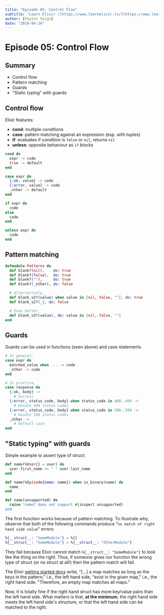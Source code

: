 ```yaml
---
title: "Episode 05: Control Flow"
subtitle: "Learn Elixir ([https://www.learnelixir.tv/](https://www.learnelixir.tv/))"
author: [Peyton Seigo]
date: "2019-04-24"
---
```


# Episode 05: Control Flow

## Summary

- Control flow
- Pattern matching
- Guards
- "Static typing" with guards

## Control flow

Elixir features:

- **cond**: multiple conditions
- **case**: pattern matching against an expression (esp. with tuples)
- **if**: evaluates if condition is `false` or `nil`, returns `nil`
- **unless**: opposite behaviour as `if` blocks

```elixir
cond do
  expr -> code
  true -> default
end

case expr do
  {:ok, value} -> code
  {:error, value} -> code
  _other -> default
end

if expr do
  code
else
  code
end

unless expr do
  code
end
```

## Pattern matching

```elixir
defmodule Patterns do
  def blank?(nil),    do: true
  def blank?(false),  do: true
  def blank?(""),     do: true
  def blank?(_other), do: false

  # Alternatively,
  def blank_v2?(value) when value in [nil, false, ""], do: true
  def blank_v2?(_), do: false

  # Even better,
  def blank_v3?(value), do: value in [nil, false, ""]
end
```

## Guards

Guards can be used in functions (seen above) and case statements.

```elixir
# In general,
case expr do
  matched_value when ... -> code
  _other -> code
end

# In practice,
case response do
  {:ok, body} ->
    # Success
  {:error, status_code, body} when status_code in 400..499 ->
    # Handle 400 status codes
  {:error, status_code, body} when status_code in 500..599 ->
    # Handle 500 status codes
  _other ->
    # Default case
end
```

## "Static typing" with guards

Simple example to assert type of struct:

```elixir
def name(%User{} = user) do
  user.first_name <> " " user.last_name
end

def name(%Episode{name: name}) when is_binary(name) do
  name
end

def name(unsupported) do
  raise "name? does not support #{inspect unsupported}
end
```

The first function works because of pattern matching. To illustrate why, observe that both of the following commands produce "`no match of right hand side value`" errors:

```elixir
%{__struct__: "SomeModule"} = %{}
%{__struct__: "SomeModule"} = %{__struct__: "OtherModule"}
```

They fail because Elixir cannot match `%{__struct__: "SomeModule"}` to look like the thing on the right. Thus, if someone gives our function the wrong type of struct (or no struct at all!) then the pattern match will fail.

The Elixir [getting started docs](https://elixir-lang.org/getting-started/keywords-and-maps.html) write, "[...] a map matches as long as the keys in the pattern," i.e., the left hand side, "exist in the given map," i.e., the right hand side. "Therefore, an empty map matches all maps."

Now, it is totally fine if the right hand struct has more key/value pairs than the left hand side. What matters is that, **at the minimum**, the right hand side meets the left hand side's structure, or that the left hand side can be matched to the right.
